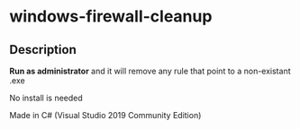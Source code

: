 # windows-firewall-cleanup

## Description

**Run as administrator** and it will remove any rule that point to a non-existant .exe

No install is needed

Made in C# (Visual Studio 2019 Community Edition)
